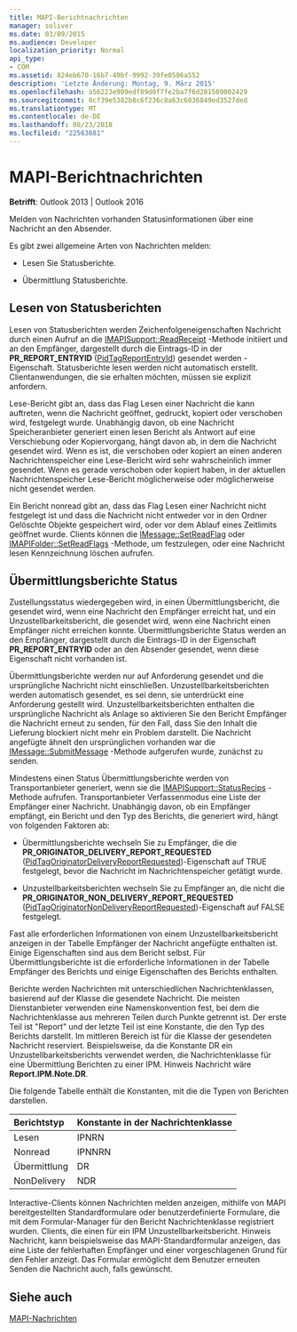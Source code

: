 ```yaml
---
title: MAPI-Berichtnachrichten
manager: soliver
ms.date: 03/09/2015
ms.audience: Developer
localization_priority: Normal
api_type:
- COM
ms.assetid: 824eb670-16b7-49bf-9992-39fe0586a552
description: 'Letzte Änderung: Montag, 9. März 2015'
ms.openlocfilehash: a56223e909edf89d0f7fe2ba7f6d281509002429
ms.sourcegitcommit: 0cf39e5382b8c6f236c8a63c6036849ed3527ded
ms.translationtype: MT
ms.contentlocale: de-DE
ms.lasthandoff: 08/23/2018
ms.locfileid: "22563681"
---
```

# <a name="mapi-report-messages"></a>MAPI-Berichtnachrichten

  
  
**Betrifft**: Outlook 2013 | Outlook 2016 
  
Melden von Nachrichten vorhanden Statusinformationen über eine Nachricht an den Absender.
  
Es gibt zwei allgemeine Arten von Nachrichten melden:
  
- Lesen Sie Statusberichte.
    
- Übermittlung Statusberichte.
    
## <a name="read-status-reports"></a>Lesen von Statusberichten

Lesen von Statusberichten werden Zeichenfolgeneigenschaften Nachricht durch einen Aufruf an die [IMAPISupport::ReadReceipt](imapisupport-readreceipt.md) -Methode initiiert und an den Empfänger, dargestellt durch die Eintrags-ID in der **PR_REPORT_ENTRYID** ([PidTagReportEntryId](pidtagreportentryid-canonical-property.md)) gesendet werden -Eigenschaft. Statusberichte lesen werden nicht automatisch erstellt. Clientanwendungen, die sie erhalten möchten, müssen sie explizit anfordern.
  
Lese-Bericht gibt an, dass das Flag Lesen einer Nachricht die kann auftreten, wenn die Nachricht geöffnet, gedruckt, kopiert oder verschoben wird, festgelegt wurde. Unabhängig davon, ob eine Nachricht Speicheranbieter generiert einen lesen Bericht als Antwort auf eine Verschiebung oder Kopiervorgang, hängt davon ab, in dem die Nachricht gesendet wird. Wenn es ist, die verschoben oder kopiert an einen anderen Nachrichtenspeicher eine Lese-Bericht wird sehr wahrscheinlich immer gesendet. Wenn es gerade verschoben oder kopiert haben, in der aktuellen Nachrichtenspeicher Lese-Bericht möglicherweise oder möglicherweise nicht gesendet werden. 
  
Ein Bericht nonread gibt an, dass das Flag Lesen einer Nachricht nicht festgelegt ist und dass die Nachricht nicht entweder vor in den Ordner Gelöschte Objekte gespeichert wird, oder vor dem Ablauf eines Zeitlimits geöffnet wurde. Clients können die [IMessage::SetReadFlag](imessage-setreadflag.md) oder [IMAPIFolder::SetReadFlags](imapifolder-setreadflags.md) -Methode, um festzulegen, oder eine Nachricht lesen Kennzeichnung löschen aufrufen. 
  
## <a name="delivery-status-reports"></a>Übermittlungsberichte Status

Zustellungsstatus wiedergegeben wird, in einen Übermittlungsbericht, die gesendet wird, wenn eine Nachricht den Empfänger erreicht hat, und ein Unzustellbarkeitsbericht, die gesendet wird, wenn eine Nachricht einen Empfänger nicht erreichen konnte. Übermittlungsberichte Status werden an den Empfänger, dargestellt durch die Eintrags-ID in der Eigenschaft **PR_REPORT_ENTRYID** oder an den Absender gesendet, wenn diese Eigenschaft nicht vorhanden ist. 
  
Übermittlungsberichte werden nur auf Anforderung gesendet und die ursprüngliche Nachricht nicht einschließen. Unzustellbarkeitsberichten werden automatisch gesendet, es sei denn, sie unterdrückt eine Anforderung gestellt wird. Unzustellbarkeitsberichten enthalten die ursprüngliche Nachricht als Anlage so aktivieren Sie den Bericht Empfänger die Nachricht erneut zu senden, für den Fall, dass Sie den Inhalt die Lieferung blockiert nicht mehr ein Problem darstellt. Die Nachricht angefügte ähnelt den ursprünglichen vorhanden war die [IMessage::SubmitMessage](imessage-submitmessage.md) -Methode aufgerufen wurde, zunächst zu senden. 
  
Mindestens einen Status Übermittlungsberichte werden von Transportanbieter generiert, wenn sie die [IMAPISupport::StatusRecips](imapisupport-statusrecips.md) -Methode aufrufen. Transportanbieter Verfassenmodus eine Liste der Empfänger einer Nachricht. Unabhängig davon, ob ein Empfänger empfängt, ein Bericht und den Typ des Berichts, die generiert wird, hängt von folgenden Faktoren ab: 
  
- Übermittlungsberichte wechseln Sie zu Empfänger, die die **PR_ORIGINATOR_DELIVERY_REPORT_REQUESTED** ([PidTagOriginatorDeliveryReportRequested](pidtagoriginatordeliveryreportrequested-canonical-property.md))-Eigenschaft auf TRUE festgelegt, bevor die Nachricht im Nachrichtenspeicher getätigt wurde.
    
- Unzustellbarkeitsberichten wechseln Sie zu Empfänger an, die nicht die **PR_ORIGINATOR_NON_DELIVERY_REPORT_REQUESTED** ([PidTagOriginatorNonDeliveryReportRequested](pidtagoriginatornondeliveryreportrequested-canonical-property.md))-Eigenschaft auf FALSE festgelegt. 
    
Fast alle erforderlichen Informationen von einem Unzustellbarkeitsbericht anzeigen in der Tabelle Empfänger der Nachricht angefügte enthalten ist. Einige Eigenschaften sind aus dem Bericht selbst. Für Übermittlungsberichte ist die erforderliche Informationen in der Tabelle Empfänger des Berichts und einige Eigenschaften des Berichts enthalten. 
  
Berichte werden Nachrichten mit unterschiedlichen Nachrichtenklassen, basierend auf der Klasse die gesendete Nachricht. Die meisten Dienstanbieter verwenden eine Namenskonvention fest, bei dem die Nachrichtenklasse aus mehreren Teilen durch Punkte getrennt ist. Der erste Teil ist "Report" und der letzte Teil ist eine Konstante, die den Typ des Berichts darstellt. Im mittleren Bereich ist für die Klasse der gesendeten Nachricht reserviert. Beispielsweise, da die Konstante DR ein Unzustellbarkeitsberichts verwendet werden, die Nachrichtenklasse für eine Übermittlung Berichten zu einer IPM. Hinweis Nachricht wäre **Report.IPM.Note.DR**.
  
Die folgende Tabelle enthält die Konstanten, mit die die Typen von Berichten darstellen.
  
|**Berichtstyp**|**Konstante in der Nachrichtenklasse**|
|:-----|:-----|
|Lesen  <br/> |IPNRN  <br/> |
|Nonread  <br/> |IPNNRN  <br/> |
|Übermittlung  <br/> |DR  <br/> |
|NonDelivery  <br/> |NDR  <br/> |
   
Interactive-Clients können Nachrichten melden anzeigen, mithilfe von MAPI bereitgestellten Standardformulare oder benutzerdefinierte Formulare, die mit dem Formular-Manager für den Bericht Nachrichtenklasse registriert wurden. Clients, die einen für ein IPM Unzustellbarkeitsbericht. Hinweis Nachricht, kann beispielsweise das MAPI-Standardformular anzeigen, das eine Liste der fehlerhaften Empfänger und einer vorgeschlagenen Grund für den Fehler anzeigt. Das Formular ermöglicht dem Benutzer erneuten Senden die Nachricht auch, falls gewünscht. 
  
## <a name="see-also"></a>Siehe auch



[MAPI-Nachrichten](mapi-messages.md)

